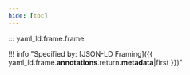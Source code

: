 ```yaml
---
hide: [toc]
---
```


::: yaml_ld.frame.frame

!!! info "Specified by: [JSON-LD Framing]({{ yaml_ld.frame.__annotations__.return.__metadata__|first }})"
